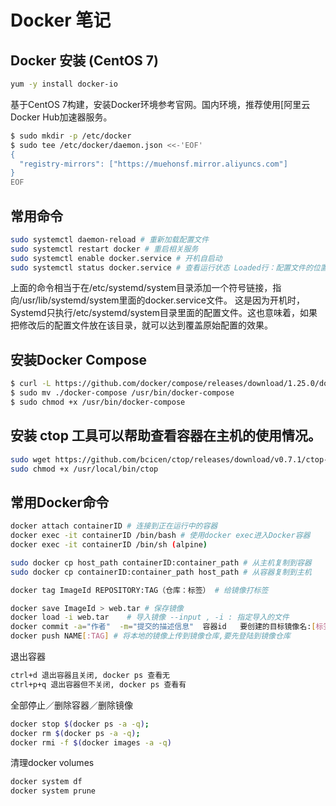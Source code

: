 # Docker 笔记

## Docker 安装 (CentOS 7)
```sh
yum -y install docker-io
```
基于CentOS 7构建，安装Docker环境参考官网。国内环境，推荐使用[阿里云Docker Hub加速器服务。
```sh
$ sudo mkdir -p /etc/docker
$ sudo tee /etc/docker/daemon.json <<-'EOF'
{
  "registry-mirrors": ["https://muehonsf.mirror.aliyuncs.com"]
}
EOF
```

## 常用命令

```sh
sudo systemctl daemon-reload # 重新加载配置文件
sudo systemctl restart docker # 重启相关服务
sudo systemctl enable docker.service # 开机自启动
sudo systemctl status docker.service # 查看运行状态 Loaded行：配置文件的位置，是否设为开机启动
```
上面的命令相当于在/etc/systemd/system目录添加一个符号链接，指向/usr/lib/systemd/system里面的docker.service文件。
这是因为开机时，Systemd只执行/etc/systemd/system目录里面的配置文件。这也意味着，如果把修改后的配置文件放在该目录，就可以达到覆盖原始配置的效果。

## 安装Docker Compose

```sh
$ curl -L https://github.com/docker/compose/releases/download/1.25.0/docker-compose-`uname -s`-`uname -m` > ./docker-compose
$ sudo mv ./docker-compose /usr/bin/docker-compose
$ sudo chmod +x /usr/bin/docker-compose
```

## 安装 ctop 工具可以帮助查看容器在主机的使用情况。

```sh
sudo wget https://github.com/bcicen/ctop/releases/download/v0.7.1/ctop-0.7.1-linux-amd64 -O /usr/local/bin/ctop
sudo chmod +x /usr/local/bin/ctop
```

## 常用Docker命令

```sh
docker attach containerID # 连接到正在运行中的容器
docker exec -it containerID /bin/bash # 使用docker exec进入Docker容器
docker exec -it containerID /bin/sh (alpine)

sudo docker cp host_path containerID:container_path # 从主机复制到容器
sudo docker cp containerID:container_path host_path # 从容器复制到主机

docker tag ImageId REPOSITORY:TAG（仓库：标签） # 给镜像打标签

docker save ImageId > web.tar # 保存镜像
docker load -i web.tar    # 导入镜像 --input , -i : 指定导入的文件
docker commit -a="作者"  -m="提交的描述信息"  容器id   要创建的目标镜像名:[标签名]
docker push NAME[:TAG] # 将本地的镜像上传到镜像仓库,要先登陆到镜像仓库
```

退出容器
```sh
ctrl+d 退出容器且关闭, docker ps 查看无
ctrl+p+q 退出容器但不关闭, docker ps 查看有
```

全部停止／删除容器／删除镜像
```sh
docker stop $(docker ps -a -q);
docker rm $(docker ps -a -q);
docker rmi -f $(docker images -a -q)
```

清理docker volumes
```sh
docker system df
docker system prune
```


